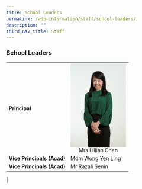 ```yaml
---
title: School Leaders
permalink: /wdp-information/staff/school-leaders/
description: ""
third_nav_title: Staff
---
```

### **School Leaders**

|   |   |
|---|---|
| **Principal** | <img src="/images/principal.jpg" style="width:150px;" align="center"><br><div align="center">Mrs Lillian Chen</div>|
| **Vice Principals (Acad)** | Mdm Wong Yen Ling |
| **Vice Principals (Acad)** | Mr Razali Senin  |
|